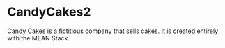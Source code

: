 # CandyCakes2
Candy Cakes is a fictitious company that sells cakes. It is created entirely with the MEAN Stack.
